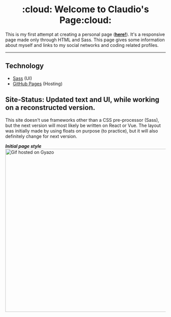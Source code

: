 
<h1 align='center'> :cloud: Welcome to Claudio's Page:cloud:</h1>

This is my first attempt at creating a personal page (**[here!](https://claudiferock.github.io/Page/)**). It's a responsive page made only through  HTML and Sass. This page gives some information about myself and links to my social networks and coding related profiles.

------------------------------  

## Technology
- [Sass](https://sass-lang.com/guide) (UI)
- [GitHub Pages](https://pages.github.com/) (Hosting)


## Site-Status: Updated text and UI, while working on a reconstructed version.

This site doesn't use frameworks other than a CSS pre-processor (Sass), but the next version will most likely be written on React or Vue. The layout was initially made by using floats on purpose (to practice), but it will also definitely change for next version. 

***Initial page style***<br />
<a href="https://gyazo.com/abec9fcc48a47986f5bd749161a90b5f"><img src="https://i.gyazo.com/abec9fcc48a47986f5bd749161a90b5f.gif" alt="Gif hosted on Gyazo" width="512"/></a>
